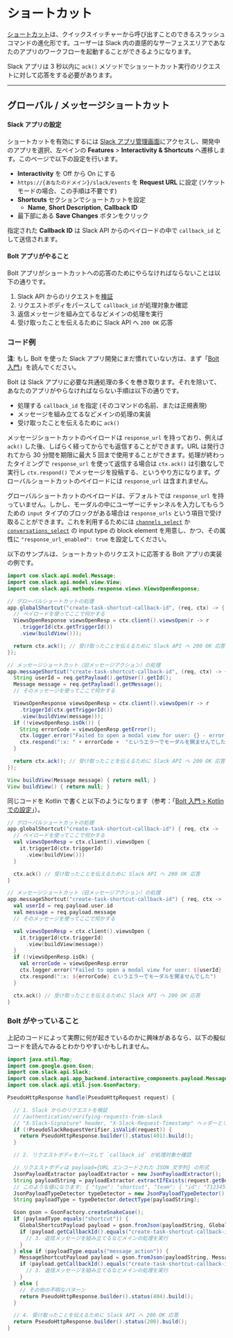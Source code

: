 # ショートカット

[ショートカット](/interactivity/implementing-shortcuts)は、クイックスイッチャーから呼び出すことのできるスラッシュコマンドの進化形です。ユーザーは Slack 内の直感的なサーフェスエリアであなたのアプリのワークフローを起動することができるようになります。

Slack アプリは 3 秒以内に `ack()` メソッドでショッートカット実行のリクエストに対して応答をする必要があります。

---
## グローバル / メッセージショートカット

#### Slack アプリの設定

ショートカットを有効にするには [Slack アプリ管理画面](http://api.slack.com/apps)にアクセスし、開発中のアプリを選択、左ペインの **Features** > **Interactivity & Shortcuts** へ遷移します。このページで以下の設定を行います。

* **Interactivity** を Off から On にする
* `https://{あなたのドメイン}/slack/events` を **Request URL** に設定 (ソケットモードの場合、この手順は不要です)
* **Shortcuts** セクションでショートカットを設定
  * **Name**, **Short Description**, **Callback ID**
* 最下部にある **Save Changes** ボタンをクリック

指定された **Callback ID** は Slack API からのペイロードの中で `callback_id` として送信されます。

#### Bolt アプリがやること

Bolt アプリがショートカットへの応答のためにやらなければならないことは以下の通りです。

1. Slack API からのリクエストを[検証](/authentication/verifying-requests-from-slack)
1. リクエストボディをパースして `callback_id` が処理対象か確認
1. 返信メッセージを組み立てるなどメインの処理を実行
1. 受け取ったことを伝えるために Slack API へ `200 OK` 応答

### コード例

**注**: もし Bolt を使った Slack アプリ開発にまだ慣れていない方は、まず「[Bolt 入門](/tools/java-slack-sdk/guides/getting-started-with-bolt)」を読んでください。

Bolt は Slack アプリに必要な共通処理の多くを巻き取ります。それを除いて、あなたのアプリがやらなければならない手順は以下の通りです。

* 処理する `callback_id` を指定 (そのコマンドの名前、または正規表現)
* メッセージを組み立てるなどメインの処理の実装
* 受け取ったことを伝えるために `ack()`

メッセージショートカットのペイロードは `response_url` を持っており、例えば `ack()` した後、しばらく経ってからでも返信することができます。URL は発行されてから 30 分間を期限に最大 5 回まで使用することができます。処理が終わったタイミングで `response_url` を使って返信する場合は `ctx.ack()` は引数なしで実行し `ctx.respond()` でメッセージを投稿する、というやり方になります。グローバルショートカットのペイロードには `response_url` は含まれません。

グローバルショートカットのペイロードは、デフォルトでは `response_url` を持っていません。しかし、モーダルの中にユーザーにチャンネルを入力してもらうための `input` タイプのブロックがある場合は `response_urls` という項目で受け取ることができます。これを利用するためには [`channels_select`](/reference/block-kit/block-elements/multi-select-menu-element#channel_multi_select) か [`conversations_select`](/reference/block-kit/block-elements/multi-select-menu-element#conversation_multi_select) の input type の block element を用意し、かつ、その属性に `"response_url_enabled": true` を設定してください。

以下のサンプルは、ショートカットのリクエストに応答する Bolt アプリの実装の例です。

```java
import com.slack.api.model.Message;
import com.slack.api.model.view.View;
import com.slack.api.methods.response.views.ViewsOpenResponse;

// グローバルショートカットの処理
app.globalShortcut("create-task-shortcut-callback-id", (req, ctx) -> {
  // ペイロードを使ってここで何かする
  ViewsOpenResponse viewsOpenResp = ctx.client().viewsOpen(r -> r
    .triggerId(ctx.getTriggerId())
    .view(buildView()));

  return ctx.ack(); // 受け取ったことを伝えるために Slack API へ 200 OK 応答
});

// メッセージショートカット（旧メッセージアクション）の処理
app.messageShortcut("create-task-shortcut-callback-id", (req, ctx) -> {
  String userId = req.getPayload().getUser().getId();
  Message message = req.getPayload().getMessage();
  // そのメッセージを使ってここで何かする

  ViewsOpenResponse viewsOpenResp = ctx.client().viewsOpen(r -> r
    .triggerId(ctx.getTriggerId())
    .view(buildView(message)));
  if (!viewsOpenResp.isOk()) {
    String errorCode = viewsOpenResp.getError();
    ctx.logger.error("Failed to open a modal view for user: {} - error: {}", userId, errorCode);
    ctx.respond(":x: " + errorCode +  "というエラーでモーダルを開ませんでした");
  }

  return ctx.ack(); // 受け取ったことを伝えるために Slack API へ 200 OK 応答
});

View buildView(Message message) { return null; }
View buildView() { return null; }
```

同じコードを Kotlin で書くと以下のようになります（参考：「[Bolt 入門 > Kotlin での設定](/tools/java-slack-sdk/guides/getting-started-with-bolt#getting-started-in-kotlin)」）。

```kotlin
// グローバルショートカットの処理
app.globalShortcut("create-task-shortcut-callback-id") { req, ctx -> 
  // ペイロードを使ってここで何かする
  val viewsOpenResp = ctx.client().viewsOpen {
    it.triggerId(ctx.triggerId)
      .view(buildView()))
  }

  ctx.ack() // 受け取ったことを伝えるために Slack API へ 200 OK 応答
}

// メッセージショートカット（旧メッセージアクション）の処理
app.messageShortcut("create-task-shortcut-callback-id") { req, ctx ->
  val userId = req.payload.user.id
  val message = req.payload.message
  // そのメッセージを使ってここで何かする

  val viewsOpenResp = ctx.client().viewsOpen {
    it.triggerId(ctx.triggerId)
      .view(buildView(message))
  }
  if (!viewsOpenResp.isOk) {
    val errorCode = viewsOpenResp.error
    ctx.logger.error("Failed to open a modal view for user: ${userId} - error: ${errorCode}")
    ctx.respond(":x: ${errorCode} というエラーでモーダルを開ませんでした")
  }

  ctx.ack() // 受け取ったことを伝えるために Slack API へ 200 OK 応答
}
```

### Bolt がやっていること

上記のコードによって実際に何が起きているのかに興味があるなら、以下の擬似コードを読んでみるとわかりやすいかもしれません。

```java
import java.util.Map;
import com.google.gson.Gson;
import com.slack.api.Slack;
import com.slack.api.app_backend.interactive_components.payload.MessageShortcutPayload;
import com.slack.api.util.json.GsonFactory;

PseudoHttpResponse handle(PseudoHttpRequest request) {

  // 1. Slack からのリクエストを検証
  // /authentication/verifying-requests-from-slack
  // "X-Slack-Signature" header, "X-Slack-Request-Timestamp" ヘッダーとリクエストボディを検証
  if (!PseudoSlackRequestVerifier.isValid(request)) {
    return PseudoHttpResponse.builder().status(401).build();
  }

  // 2. リクエストボディをパースして `callback_id` が処理対象か確認

  // リクエストボディは payload={URL エンコードされた JSON 文字列} の形式
  JsonPayloadExtractor payloadExtractor = new JsonPayloadExtractor();
  String payloadString = payloadExtractor.extractIfExists(request.getBodyAsString());
  // このような値になります: { "type": "shortcut", "team": { "id": "T1234567", ... 
  JsonPayloadTypeDetector typeDetector = new JsonPayloadTypeDetector();
  String payloadType = typeDetector.detectType(payloadString);

  Gson gson = GsonFactory.createSnakeCase();
  if (payloadType.equals("shortcut")) {
    GlobalShortcutPayload payload = gson.fromJson(payloadString, GlobalShortcutPayload.class);
    if (payload.getCallbackId().equals("create-task-shortcut-callback-id")) {
      // 3. 返信メッセージを組み立てるなどメインの処理を実行
    }
  } else if (payloadType.equals("message_action")) {
    MessageShortcutPayload payload = gson.fromJson(payloadString, MessageShortcutPayload.class);
    if (payload.getCallbackId().equals("create-task-shortcut-callback-id")) {
      // 3. 返信メッセージを組み立てるなどメインの処理を実行
    }
  } else {
    // その他の不明なパターン
    return PseudoHttpResponse.builder().status(404).build();
  }

  // 4. 受け取ったことを伝えるために Slack API へ 200 OK 応答
  return PseudoHttpResponse.builder().status(200).build();
}
```
